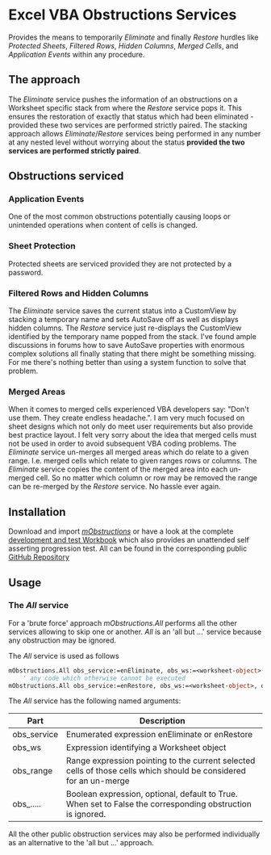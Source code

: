 # Excel VBA Obstructions Services
Provides the means to temporarily _Eliminate_ and finally _Restore_ hurdles like _Protected Sheets_, _Filtered Rows_, _Hidden Columns_, _Merged Cells_, and _Application Events_ within any procedure.

## The approach
The _Eliminate_ service pushes the information of an obstructions on a Worksheet specific stack from where the _Restore_ service pops it. This ensures the restoration of exactly that status which had been eliminated - provided these two services are performed strictly paired. The stacking approach allows _Eliminate_/_Restore_ services being performed in any number  at any nested level without worrying about the status **provided the two services are performed strictly paired**.

## Obstructions serviced
### Application Events
One of the most common obstructions potentially causing loops or unintended operations when content of cells is changed.

### Sheet Protection
Protected sheets are serviced provided they are not protected by a password.

### Filtered Rows and Hidden Columns
The _Eliminate_ service saves the current status into a CustomView by stacking a temporary name and sets AutoSave off as well as displays hidden columns. The _Restore_ service just re-displays the CustomView identified by the temporary name popped from the stack.
I've found ample discussions in forums how to save AutoSave properties with enormous complex solutions all finally stating that there might be something missing. For me there's nothing better than using a system function to solve that problem.

### Merged Areas
When it comes to merged cells experienced VBA developers say: "Don't use them. They create endless headache.". I am very much focused on sheet designs which not only do meet user requirements but also provide best practice layout. I felt very sorry about the idea that merged cells must not be used in order to avoid subsequent VBA coding problems.
The _Eliminate_ service un-merges all merged areas which do relate to a given range. I.e. merged cells which relate to given ranges rows or columns. The _Eliminate_ service copies the content of the merged area into each un-merged cell. So no matter which column or row may be removed the range can be re-merged by the _Restore_ service. No hassle ever again.

## Installation
Download and import [_mObstructions_][1] or have a look at the complete [development and test Workbook][2] which also provides an unattended self asserting progression test. All can be found in the corresponding public [GitHub Repository][2]

## Usage
### The _All_ service
For a 'brute force' approach _mObstructions.All_ performs all the other services allowing to skip one or another. _All_ is an 'all but ...' service because any obstruction may be ignored.  

The _All_ service is used as follows
```vb
mObstructions.All obs_service:=enEliminate, obs_ws:=<worksheet-object>, obs_range:=<range-object>
    ' any code which otherwise cannot be executed 
mObstructions.All obs_service:=enRestore, obs_ws:=<worksheet-object>, obs_range:=<range-object>
```

The _All_ service has the following named arguments:

|    Part              | Description                    |
| -------------------- |------------------------------- |
| obs_service          | Enumerated expression enEliminate or enRestore |
| obs_ws               | Expression identifying a Worksheet object |
| obs_range            | Range expression pointing to the current selected cells of those cells which should be considered for an un-merge |
| obs_.....            | Boolean expression, optional, default to True. When set to False the corresponding obstruction is ignored. |

All the other public obstruction services may also be performed individually as an alternative to the 'all but ...' approach.


[1]:https://gitcdn.link/repo/warbe-maker/Common-Excel-VBA-Obstructions-Services/master/source/mObstructions.bas
[2]:https://gitcdn.link/repo/warbe-maker/Common-Excel-VBA-Obstructions-Services/Obstructions.xlsm
[3]:https://github.com/warbe-maker/Common-Excel-VBA-Obstructions-Services
